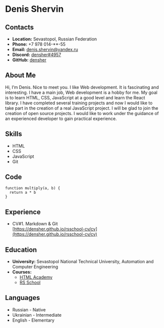 # Denis Shervin

## Contacts
* **Location:** Sevastopol, Russian Federation
* **Phone:** +7 978 014-**-55
* **Email:** denis.shervin@yandex.ru
* **Discord:** [densher#4957](https://discord.gg/gFnRh8Sudg)
* **GitHub:** [densher](https://github.com/densher)

## About Me
Hi, I’m Denis. Nice to meet you. I like Web development. It is fascinating and interesting. 
I have a main job, Web development is a hobby for me. My goal is to learn HTML, CSS, JavaScript at a good level and learn the React library. 
I have completed several training projects and now I would like to take part in the creation of a real JavaScript project. 
I will be glad to join the creation of open source projects. I would like to work under the guidance of an experienced developer to gain practical experience.

## Skills
+ HTML
+ CSS
+ JavaScript
+ Git

## Code
```
function multiply(a, b) {
  return a * b
}
```

## Experience
* CV#1. Markdown & Git  
[https://densher.github.io/rsschool-cv/cv](https://densher.github.io/rsschool-cv/cv)

## Education
* **University:** Sevastopol National Technical University, Automation and Computer Engineering
* **Courses:** 
  + [HTML Academy](https://htmlacademy.ru/profile/densher)
  + [RS School](https://rs.school/js-stage0/)

## Languages
* Russian - Native
* Ukrainian - Intermediate
* English - Elementary

